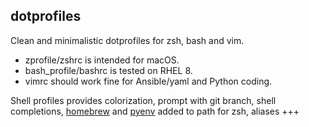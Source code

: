 ## dotprofiles
Clean and minimalistic dotprofiles for zsh, bash and vim.
- zprofile/zshrc is intended for macOS.
- bash\_profile/bashrc is tested on RHEL 8.
- vimrc should work fine for Ansible/yaml and Python coding.

Shell profiles provides colorization,
prompt with git branch,
shell completions,
[homebrew](https://github.com/Homebrew) and [pyenv](https://github.com/pyenv/pyenv) added to path for zsh,
aliases +++
